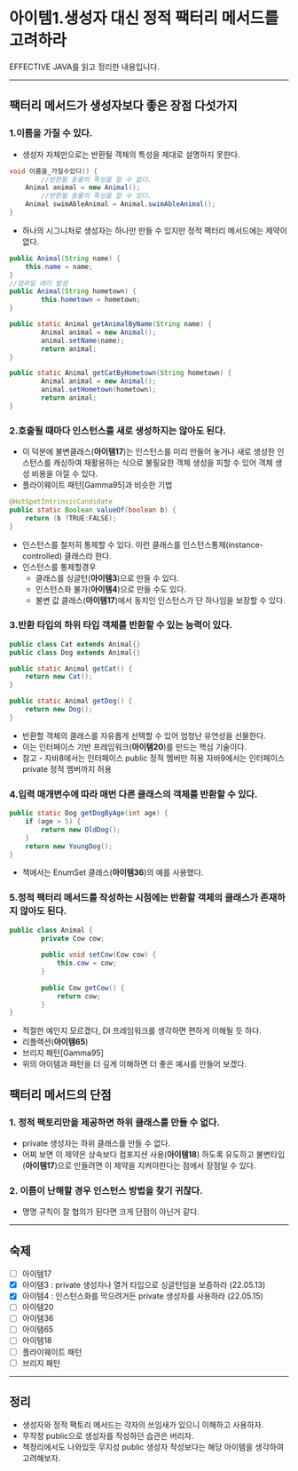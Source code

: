 # 아이템1.생성자 대신 정적 팩터리 메서드를 고려하라

EFFECTIVE JAVA를 읽고 정리한 내용입니다.

---

## 팩터리 메서드가 생성자보다 좋은 장점 다섯가지

### 1.이름을 가질 수 있다.

- 생성자 자체만으로는 반환될 객체의 특성을 제대로 설명하지 못한다.

```java
void 이름을_가질수있다() {
		//반환될 동물의 특성을 알 수 없다.
    Animal animal = new Animal();
		//반환될 동물의 특성을 알 수 있다.
    Animal swimAbleAnimal = Animal.swimAbleAnimal();
}
```

- 하나의 시그니처로 생성자는 하나만 만들 수 있지만 정적 팩터리 메서드에는 제약이 없다.

```java
public Animal(String name) {
    this.name = name;
}
//컴파일 에러 발생
public Animal(String hometown) {
		this.hometown = hometown;
}

public static Animal getAnimalByName(String name) {
        Animal animal = new Animal();
        animal.setName(name);
        return animal;
}

public static Animal getCatByHometown(String hometown) {
        Animal animal = new Animal();
        animal.setHometown(hometown);
        return animal;
}
```

### 2.호출될 때마다 인스턴스를 새로 생성하지는 않아도 된다.

- 이 덕분에 불변클래스(**아이템17**)는 인스턴스를 미리 만들어 놓거나 새로 생성한 인스턴스를 캐싱하여 재활용하는 식으로 불필요한 객체 생성을 피할 수 있어 객체 생성 비용을 아낄 수 있다.
- 플라이웨이트 패턴[Gamma95]과 비슷한 기법

```java
@HotSpotIntrinsicCandidate
public static Boolean valueOf(boolean b) {
    return (b ?TRUE:FALSE);
}
```

- 인스턴스를 철저히 통제할 수 있다. 이런 클래스를 인스턴스통제(instance-controlled) 클래스라 한다.
- 인스턴스를 통제할경우
    - 클래스를 싱글턴(**아이템3**)으로 만들 수 있다.
    - 인스턴스화 불가(**아이템4**)으로 만들 수도 있다.
    - 불변 값 클래스(**아이템17**)에서 동치인 인스턴스가 단 하나임을 보장할 수 있다.

### 3.반환 타입의 하위 타입 객체를 반환할 수 있는 능력이 있다.

```java
public class Cat extends Animal{}
public class Dog extends Animal{}

public static Animal getCat() {
    return new Cat();
}

public static Animal getDog() {
    return new Dog();
}
```

- 반환할 객체의 클래스를 자유롭게 선택할 수 있어 엄청난 유연성을 선물한다.
- 이는 인터페이스 기반 프레임워크(**아이템20**)를 만드는 핵심 기술이다.
- 참고 - 자바8에서는 인터페이스 public 정적 멤버만 허용
          자바9에서는 인터페이스 private 정적 멤버까지 허용

### 4.입력 매개변수에 따라 매번 다른 클래스의 객체를 반환할 수 있다.

```java
public static Dog getDogByAge(int age) {
    if (age > 5) {
        return new OldDog();
    }
    return new YoungDog();
}
```

- 책에서는 EnumSet 클래스(**아이템36**)의 예를 사용했다.

### 5.정적 팩터리 메서드를 작성하는 시점에는 반환할 객체의 클래스가 존재하지 않아도 된다.

```java
public class Animal {
		private Cow cow;
		
		public void setCow(Cow cow) {
		    this.cow = cow;
		}
		
		public Cow getCow() {
		    return cow;
		}
}
```

- 적절한 예인지 모르겠다, DI 프레임워크를 생각하면 편하게 이해될 듯 하다.
- 리플렉션(**아이템65**)
- 브리지 패턴[Gamma95]
- 위의 아이템과 패턴을 더 깊게 이해하면 더 좋은 예시를 만들어 보겠다.

## 팩터리 메서드의 단점

### 1. 정적 팩토리만을 제공하면 하위 클래스를 만들 수 없다.

- private 생성자는 하위 클래스를 만들 수 없다.
- 어찌 보면 이 제약은 상속보다 컴포지션 사용(**아이템18**) 하도록 유도하고
불변타입(**아이템17**)으로 만들려면 이 제약을 지켜야한다는 점에서 장점일 수 있다.

### 2. 이름이 난해할 경우 인스턴스 방법을 찾기 귀찮다.

- 명명 규칙이 잘 협의가 된다면 크게 단점이 아닌거 같다.

---

## 숙제

- [ ]  아이템17
- [x]  아이템3 : private 생성자나 열거 타입으로 싱글턴임을 보증하라 (22.05.13)
- [x]  아이템4 : 인스턴스화를 막으려거든 private 생성자를 사용하라 (22.05.15)
- [ ]  아이템20
- [ ]  아이템36
- [ ]  아이템65
- [ ]  아이템18
- [ ]  플라이웨이트 패턴
- [ ]  브리지 패턴

---

## 정리

- 생성자와 정적 팩토리 메서드는 각자의 쓰임새가 있으니 이해하고 사용하자.
- 무작정 public으로 생성자를 작성하던 습관은 버리자.
- 책정리에서도 나와있듯 무지성 public 생성자 작성보다는
해당 아이템을 생각하여 고려해보자.
